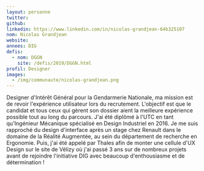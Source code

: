 ```yaml
---
layout: personne
twitter: 
github: 
linkedin: https://www.linkedin.com/in/nicolas-grandjean-64b325107
nom: Nicolas Grandjean
website: 
annees: DIG
defis: 
  - nom: DGGN
    site: /defis/2019/DGGN.html
profil: Designer
images:
  - /img/communaute/nicolas-grandjean.png
---
```

Designer d'Intérêt Général pour la Gendarmerie Nationale, ma mission est de revoir l'expérience utilisateur lors du recrutement. L'objectif est que le candidat et tous ceux qui gèrent son dossier aient la meilleure expérience possible tout au long du parcours. J'ai été diplômé à l'UTC en tant qu'Ingénieur Mécanique spécialisé en Design Industriel en 2016. Je me suis rapproché du design d'interface après un stage chez Renault dans le domaine de la Réalité Augmentée, au sein du département de recherche en Ergonomie. Puis, j'ai été appelé par Thales afin de monter une cellule d'UX Design sur le site de Vélizy où j'ai passé 3 ans sur de nombreux projets avant de rejoindre l'initiative DIG avec beaucoup d'enthousiasme et de détermination !    
